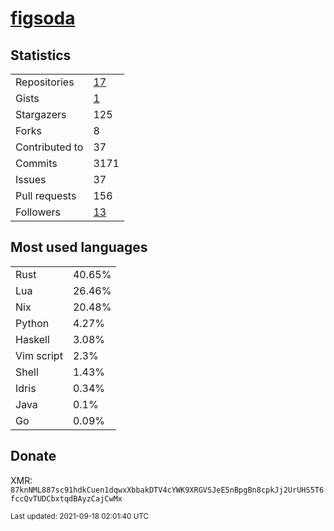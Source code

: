 
# [figsoda](https://github.com/figsoda)


## Statistics

<table>
  <tr>
    <td>Repositories</td>
    <td><a href="https://github.com/figsoda?tab=repositories">
      17
    </a></td>
  </tr>
  <tr>
    <td>Gists</td>
    <td><a href="https://gist.github.com/figsoda">
      1
    </a></td>
  </tr>
  <tr>
    <td>Stargazers</td>
    <td>125</td>
  </tr>
  <tr>
    <td>Forks</td>
    <td>8</td>
  </tr>
  <tr>
    <td>Contributed to</td>
    <td>37</td>
  </tr>
  <tr>
    <td>Commits</td>
    <td>3171</td>
  </tr>
  <tr>
    <td>Issues</td>
    <td>37</td>
  </tr>
  <tr>
    <td>Pull requests</td>
    <td>156</td>
  </tr>
  <tr>
    <td>Followers</td>
    <td><a href="https://github.com/figsoda?tab=followers">
      13
    </a></td>
  </tr>
</table>


## Most used languages

<table>
<tr><td>Rust</td><td>40.65%</td></tr><tr><td>Lua</td><td>26.46%</td></tr><tr><td>Nix</td><td>20.48%</td></tr><tr><td>Python</td><td>4.27%</td></tr><tr><td>Haskell</td><td>3.08%</td></tr><tr><td>Vim script</td><td>2.3%</td></tr><tr><td>Shell</td><td>1.43%</td></tr><tr><td>Idris</td><td>0.34%</td></tr><tr><td>Java</td><td>0.1%</td></tr><tr><td>Go</td><td>0.09%</td></tr>
</table>


## Donate

XMR: `87knNML887sc91hdkCuen1dqwxXbbakDTV4cYWK9XRGVSJeE5nBpgBn8cpkJj2UrUHS5T6fccQvTUDCbxtqdBAyzCajCwMx`


<sub>Last updated: 2021-09-18 02:01:40 UTC</sub>
